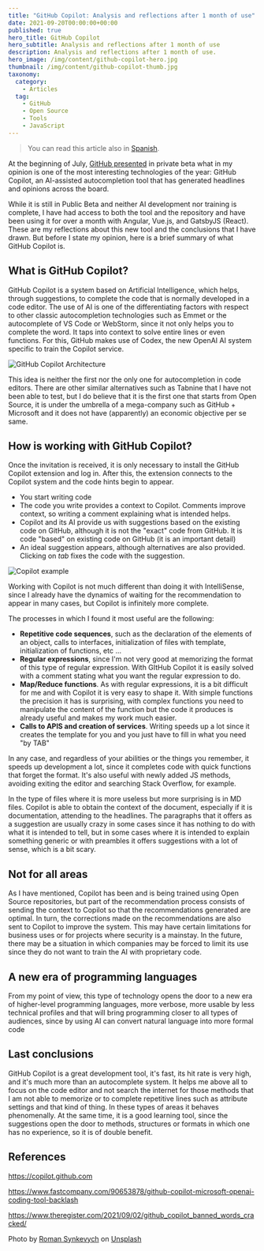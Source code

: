 ```yaml
---
title: "GitHub Copilot: Analysis and reflections after 1 month of use"
date: 2021-09-20T00:00:00+00:00
published: true
hero_title: GitHub Copilot
hero_subtitle: Analysis and reflections after 1 month of use
description: Analysis and reflections after 1 month of use.
hero_image: /img/content/github-copilot-hero.jpg
thumbnail: /img/content/github-copilot-thumb.jpg
taxonomy:
  category:
    - Articles
  tag:
    - GitHub
    - Open Source
    - Tools
    - JavaScript
---
```


> You can read this article also in [Spanish](/es/github-copilot).

At the beginning of July, [GitHub presented](https://www.fastcompany.com/90653878/github-copilot-microsoft-openai-coding-tool-backlash) in private beta what in my opinion is one of the most interesting technologies of the year: GitHub Copilot, an AI-assisted autocompletion tool that has generated headlines and opinions across the board.

While it is still in Public Beta and neither AI development nor training is complete, I have had access to both the tool and the repository and have been using it for over a month with Angular, Vue.js, and GatsbyJS (React). These are my reflections about this new tool and the conclusions that I have drawn. But before I state my opinion, here is a brief summary of what GitHub Copilot is.

## What is GitHub Copilot?

GitHub Copilot is a system based on Artificial Intelligence, which helps, through suggestions, to complete the code that is normally developed in a code editor. The use of AI is one of the differentiating factors with respect to other classic autocompletion technologies such as Emmet or the autocomplete of VS Code or WebStorm, since it not only helps you to complete the word. It taps into context to solve entire lines or even functions. For this, GitHub makes use of Codex, the new OpenAI AI system specific to train the Copilot service.

![GitHub Copilot Architecture](/img/content/github-copilot-github-arch.png)

This idea is neither the first nor the only one for autocompletion in code editors. There are other similar alternatives such as Tabnine that I have not been able to test, but I do believe that it is the first one that starts from Open Source, it is under the umbrella of a mega-company such as GitHub + Microsoft and it does not have (apparently) an economic objective per se same.

## How is working with GitHub Copilot?

Once the invitation is received, it is only necessary to install the GitHub Copilot extension and log in. After this, the extension connects to the Copilot system and the code hints begin to appear.

- You start writing code
- The code you write provides a context to Copilot. Comments improve context, so writing a comment explaining what is intended helps.
- Copilot and its AI provide us with suggestions based on the existing code on GitHub, although it is not the "exact" code from GitHub. It is code "based" on existing code on GitHub (it is an important detail)
- An ideal suggestion appears, although alternatives are also provided. Clicking on _tab_ fixes the code with the suggestion.

![Copilot example](/img/content/github-copilot-copilot-example.gif)

Working with Copilot is not much different than doing it with IntelliSense, since I already have the dynamics of waiting for the recommendation to appear in many cases, but Copilot is infinitely more complete.

The processes in which I found it most useful are the following:

- **Repetitive code sequences**, such as the declaration of the elements of an object, calls to interfaces, initialization of files with template, initialization of functions, etc ...
- **Regular expressions**, since I'm not very good at memorizing the format of this type of regular expression. With GItHub Copilot it is easily solved with a comment stating what you want the regular expression to do.
- **Map/Reduce functions**. As with regular expressions, it is a bit difficult for me and with Copilot it is very easy to shape it. With simple functions the precision it has is surprising, with complex functions you need to manipulate the content of the function but the code it produces is already useful and makes my work much easier.
- **Calls to APIS and creation of services**. Writing speeds up a lot since it creates the template for you and you just have to fill in what you need "by TAB"

In any case, and regardless of your abilities or the things you remember, it speeds up development a lot, since it completes code with quick functions that forget the format. It's also useful with newly added JS methods, avoiding exiting the editor and searching Stack Overflow, for example.

In the type of files where it is more useless but more surprising is in MD files. Copilot is able to obtain the context of the document, especially if it is documentation, attending to the headlines. The paragraphs that it offers as a suggestion are usually crazy in some cases since it has nothing to do with what it is intended to tell, but in some cases where it is intended to explain something generic or with preambles it offers suggestions with a lot of sense, which is a bit scary.

## Not for all areas

As I have mentioned, Copilot has been and is being trained using Open Source repositories, but part of the recommendation process consists of sending the context to Copilot so that the recommendations generated are optimal. In turn, the corrections made on the recommendations are also sent to Copilot to improve the system. This may have certain limitations for business uses or for projects where security is a mainstay. In the future, there may be a situation in which companies may be forced to limit its use since they do not want to train the AI with proprietary code.

## A new era of programming languages

From my point of view, this type of technology opens the door to a new era of higher-level programming languages, more verbose, more usable by less technical profiles and that will bring programming closer to all types of audiences, since by using AI can convert natural language into more formal code

## Last conclusions

GitHub Copilot is a great development tool, it's fast, its hit rate is very high, and it's much more than an autocomplete system. It helps me above all to focus on the code editor and not search the internet for those methods that I am not able to memorize or to complete repetitive lines such as attribute settings and that kind of thing. In these types of areas it behaves phenomenally. At the same time, it is a good learning tool, since the suggestions open the door to methods, structures or formats in which one has no experience, so it is of double benefit.

## References

<https://copilot.github.com>

<https://www.fastcompany.com/90653878/github-copilot-microsoft-openai-coding-tool-backlash>

<https://www.theregister.com/2021/09/02/github_copilot_banned_words_cracked/>

<span>Photo by <a href="https://unsplash.com/@synkevych?utm_source=unsplash&utm_medium=referral&utm_content=creditCopyText">Roman Synkevych</a> on <a href="https://unsplash.com/s/photos/github?utm_source=unsplash&utm_medium=referral&utm_content=creditCopyText">Unsplash</a>
</span>

